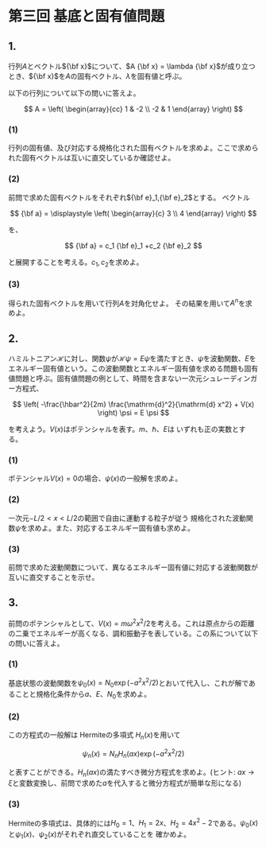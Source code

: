 # 第三回 基底と固有値問題

## 1.

行列$A$とベクトル${\bf x}$について、$A {\bf x} = \lambda {\bf x}$が成り立つとき、${\bf x}$を$A$の固有ベクトル、$\lambda$を固有値と呼ぶ。

以下の行列について以下の問いに答えよ。

$$
A = \left(
\begin{array}{cc}
1 & -2 \\
-2 & 1
\end{array}
\right)
$$

### (1)

行列の固有値、及び対応する規格化された固有ベクトルを求めよ。ここで求められた固有ベクトルは互いに直交しているか確認せよ。

### (2)

前問で求めた固有ベクトルをそれぞれ${\bf e}_1,{\bf e}_2$とする。
ベクトル

$$
{\bf a} =  \displaystyle
\left(
\begin{array}{c}
3 \\ 4
\end{array}
\right)
$$

を、

$$
{\bf a} = c_1 {\bf e}_1 +c_2 {\bf e}_2
$$

と展開することを考える。$c_1, c_2$を求めよ。

### (3)

得られた固有ベクトルを用いて行列$A$を対角化せよ。
その結果を用いて$A^n$を求めよ。

## 2.

ハミルトニアン$\mathcal H$に対し、関数$\psi$が${\mathcal H}\psi = E \psi$を満たすとき、$\psi$を波動関数、$E$をエネルギー固有値という。この波動関数とエネルギー固有値を求める問題も固有値問題と呼ぶ。固有値問題の例として、時間を含まない一次元シュレーディンガー方程式、

$$
 \left( -\frac{\hbar^2}{2m} \frac{\mathrm{d}^2}{\mathrm{d} x^2} + V(x) \right) \psi = E \psi
$$

を考えよう。$V(x)$はポテンシャルを表す。$m$、$\hbar$、$E$は
いずれも正の実数とする。

### (1)

ポテンシャル$V(x)=0$の場合、$\psi(x)$の一般解を求めよ。

### (2)

一次元$-L/2<  x < L/2$の範囲で自由に運動する粒子が従う
規格化された波動関数$\psi$を求めよ。また、対応するエネルギー固有値も求めよ。

### (3)

前問で求めた波動関数について、異なるエネルギー固有値に対応する波動関数が互いに直交することを示せ。

## 3.

前問のポテンシャルとして、$V(x) = m \omega^2 x^2/2$を考える。これは原点からの距離の二乗でエネルギーが高くなる、調和振動子を表している。この系について以下の問いに答えよ。

### (1)

基底状態の波動関数を$\psi_0(x) = N_0 \exp{(-a^2 x^2/2)}$とおいて代入し、これが解であることと規格化条件から$a$、$E$、$N_0$を求めよ。

### (2)

この方程式の一般解は Hermiteの多項式 $H_n(x)$を用いて

$$
\psi_n(x) = N_n H_n(ax) \exp{(-a^2 x^2/2)} 
$$

と表すことができる。$H_n(ax)$の満たすべき微分方程式を求めよ。(ヒント: $ax \rightarrow \xi$と変数変換し、前問で求めた$a$を代入すると微分方程式が簡単な形になる)

### (3)

Hermiteの多項式は、具体的には$H_0 = 1$、$H_1 = 2x$、$H_2 = 4x^2-2$である。$\psi_0(x)$と$\psi_1(x)$、$\psi_2(x)$がそれぞれ直交していることを
確かめよ。
